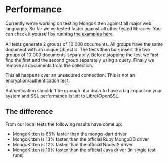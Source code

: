# Performance

Currently we're working on testing MongoKitten against all major web languages.
So far we've tested faster against all other tested libraries. You can check it yourself by running [the examples here](https://github.com/OpenKitten/Statistics).

All tests generate 2 groups of 10'000 documents. All groups have the same document with an unique ObjectId.
The tests then bulk insert the two groups of 10'000 documents separately.
Before stopping the test we first find the first and the second group separately using a query.
Finally we remove all documents from the collection.

This all happens over an unsecured connection. This is not an encryption/authentication test.

Authentication shouldn't be enough of a drain to have a big impact on your system and SSL performance is left to Libre/OpenSSL.

## The difference

From our local tests the following results have come up:

- MongoKitten is 65% faster than the mongo-dart driver
- MongoKitten is 13% faster than the official Ruby MongoDB driver
- MongoKitten is 12% faster than the official NodeJS driver
- MongoKitten is 10% faster than the official Java driver (in single test runs)
